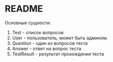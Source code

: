 # README

Основные сущности:	
1. Test - список вопросов
2. User - пользователь, может быть админом.
3. Question - один из вопросов теста
4. Answer - ответ на вопрос теста
5. TestResult - результат прохождения теста

